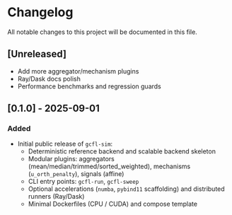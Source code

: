# Changelog

All notable changes to this project will be documented in this file.

## [Unreleased]
- Add more aggregator/mechanism plugins
- Ray/Dask docs polish
- Performance benchmarks and regression guards

## [0.1.0] - 2025-09-01
### Added
- Initial public release of `gcfl-sim`:
  - Deterministic reference backend and scalable backend skeleton
  - Modular plugins: aggregators (mean/median/trimmed/sorted_weighted), mechanisms (`u_orth_penalty`), signals (affine)
  - CLI entry points: `gcfl-run`, `gcfl-sweep`
  - Optional accelerations (`numba`, `pybind11` scaffolding) and distributed runners (Ray/Dask)
  - Minimal Dockerfiles (CPU / CUDA) and compose template
